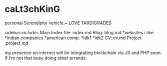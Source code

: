 # caLt3chKinG
personal Serendipity vehicle.~ LOVE TARDIGRADES

sidebar:_includes_
Main Index file: index.md
Blog: blog.md
         *websites i like
         *indian companies
         *american comp.
         *idk1
         *idk2
CV: cv.md
Project :project.md


my presence on internet will be integrating blockchain via JS and PHP soon. If I'm not that busy doing other errands.
